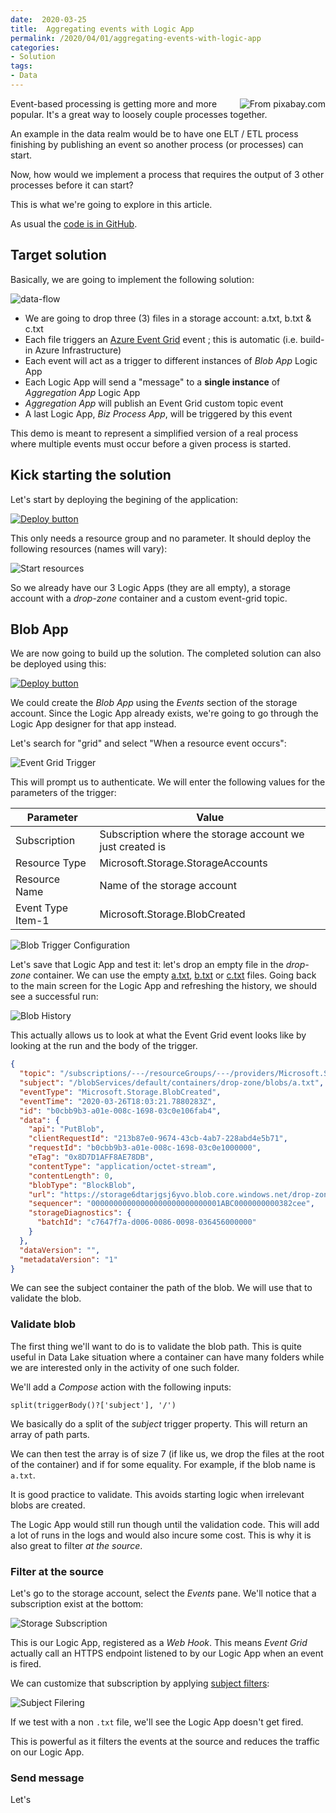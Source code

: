 ```yaml
---
date:  2020-03-25
title:  Aggregating events with Logic App
permalink: /2020/04/01/aggregating-events-with-logic-app
categories:
- Solution
tags:
- Data
---
```

<img style="float:right;padding-left:20px;" title="From pixabay.com" src="/assets/posts/2020/2/aggregating-events-with-logic-app/merging.jpg" />

Event-based processing is getting more and more popular.  It's a great way to loosely couple processes together.

An example in the data realm would be to have one ELT / ETL process finishing by publishing an event so another process (or processes) can start.

Now, how would we implement a process that requires the output of 3 other processes before it can start?

This is what we're going to explore in this article.

As usual the [code is in GitHub](https://github.com/vplauzon/messaging/tree/master/aggregating-event-grid-logic-app).

## Target solution

Basically, we are going to implement the following solution:

![data-flow](/assets/posts/2020/2/aggregating-events-with-logic-app/data-flow.png)

* We are going to drop three (3) files in a storage account:  a.txt, b.txt & c.txt
* Each file triggers an [Azure Event Grid](https://docs.microsoft.com/en-us/azure/event-grid/overview) event ; this is automatic (i.e. build-in Azure Infrastructure)
* Each event will act as a trigger to different instances of *Blob App* Logic App
* Each Logic App will send a "message" to a **single instance** of *Aggregation App* Logic App
* *Aggregation App* will publish an Event Grid custom topic event
* A last Logic App, *Biz Process App*, will be triggered by this event

This demo is meant to represent a simplified version of a real process where multiple events must occur before a given process is started.

## Kick starting the solution

Let's start by deploying the begining of the application:

[![Deploy button](http://azuredeploy.net/deploybutton.png)](https://portal.azure.com/#create/Microsoft.Template/uri/https%3A%2F%2Fraw.githubusercontent.com%2Fvplauzon%2Fmessaging%2Fmaster%2Faggregating-event-grid-logic-app%2Fdeploy-start.json)

This only needs a resource group and no parameter.  It should deploy the following resources (names will vary):

![Start resources](/assets/posts/2020/2/aggregating-events-with-logic-app/start-resources.png)

So we already have our 3 Logic Apps (they are all empty), a storage account with a *drop-zone* container and a custom event-grid topic.

## Blob App

We are now going to build up the solution.  The completed solution can also be deployed using this:

[![Deploy button](http://azuredeploy.net/deploybutton.png)](https://portal.azure.com/#create/Microsoft.Template/uri/https%3A%2F%2Fraw.githubusercontent.com%2Fvplauzon%2Fmessaging%2Fmaster%2Faggregating-event-grid-logic-app%2Fdeploy-final.json)

We could create the *Blob App* using the *Events* section of the storage account.  Since the Logic App already exists, we're going to go through the Logic App designer for that app instead.

Let's search for "grid" and select "When a resource event occurs":

![Event Grid Trigger](/assets/posts/2020/2/aggregating-events-with-logic-app/event-grid-trigger.png)

This will prompt us to authenticate.  We will enter the following values for the parameters of the trigger:

Parameter|Value
-|-
Subscription|Subscription where the storage account we just created is
Resource Type|Microsoft.Storage.StorageAccounts
Resource Name|Name of the storage account
Event Type Item-1|Microsoft.Storage.BlobCreated

![Blob Trigger Configuration](/assets/posts/2020/2/aggregating-events-with-logic-app/blob-trigger-config.png)

Let's save that Logic App and test it:  let's drop an empty file in the *drop-zone* container.  We can use the empty [a.txt](https://github.com/vplauzon/messaging/blob/master/aggregating-event-grid-logic-app/a.txt), [b.txt](https://github.com/vplauzon/messaging/blob/master/aggregating-event-grid-logic-app/b.txt) or [c.txt](https://github.com/vplauzon/messaging/blob/master/aggregating-event-grid-logic-app/c.txt) files.  Going back to the main screen for the Logic App and refreshing the history, we should see a successful run:

![Blob History](/assets/posts/2020/2/aggregating-events-with-logic-app/blob-history.png)

This actually allows us to look at what the Event Grid event looks like by looking at the run and the body of the trigger.

```json
{
  "topic": "/subscriptions/---/resourceGroups/---/providers/Microsoft.Storage/storageAccounts/storage6dtarjgsj6yvo",
  "subject": "/blobServices/default/containers/drop-zone/blobs/a.txt",
  "eventType": "Microsoft.Storage.BlobCreated",
  "eventTime": "2020-03-26T18:03:21.7880283Z",
  "id": "b0cbb9b3-a01e-008c-1698-03c0e106fab4",
  "data": {
    "api": "PutBlob",
    "clientRequestId": "213b87e0-9674-43cb-4ab7-228abd4e5b71",
    "requestId": "b0cbb9b3-a01e-008c-1698-03c0e1000000",
    "eTag": "0x8D7D1AFF8AE78DB",
    "contentType": "application/octet-stream",
    "contentLength": 0,
    "blobType": "BlockBlob",
    "url": "https://storage6dtarjgsj6yvo.blob.core.windows.net/drop-zone/a.txt",
    "sequencer": "00000000000000000000000000001ABC0000000000382cee",
    "storageDiagnostics": {
      "batchId": "c7647f7a-d006-0086-0098-036456000000"
    }
  },
  "dataVersion": "",
  "metadataVersion": "1"
}
```

We can see the subject container the path of the blob.  We will use that to validate the blob.

### Validate blob

The first thing we'll want to do is to validate the blob path.  This is quite useful in Data Lake situation where a container can have many folders while we are interested only in the activity of one such folder.

We'll add a *Compose* action with the following inputs:

```
split(triggerBody()?['subject'], '/')
```

We basically do a split of the *subject* trigger property.  This will return an array of path parts.

We can then test the array is of size 7 (if like us, we drop the files at the root of the container) and if for some equality.  For example, if the blob name is `a.txt`.

It is good practice to validate.  This avoids starting logic when irrelevant blobs are created.

The Logic App would still run though until the validation code.  This will add a lot of runs in the logs and would also incure some cost.  This is why it is also great to filter *at the source*.

### Filter at the source

Let's go to the storage account, select the *Events* pane.  We'll notice that a subscription exist at the bottom:

![Storage Subscription](/assets/posts/2020/2/aggregating-events-with-logic-app/storage-subscription.png)

This is our Logic App, registered as a *Web Hook*.  This means *Event Grid* actually call an HTTPS endpoint listened to by our Logic App when an event is fired.

We can customize that subscription by applying [subject filters](https://docs.microsoft.com/en-us/azure/event-grid/event-filtering#subject-filtering):

![Subject Filering](/assets/posts/2020/2/aggregating-events-with-logic-app/subject-filering.png)

If we test with a non `.txt` file, we'll see the Logic App doesn't get fired.

This is powerful as it filters the events at the source and reduces the traffic on our Logic App.

### Send message

Let's 